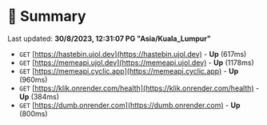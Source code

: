 # 📖 Summary
Last updated: **30/8/2023, 12:31:07 PG "Asia/Kuala_Lumpur"**

- `GET` [https://hastebin.ujol.dev](https://hastebin.ujol.dev) - **Up** (617ms)
- `GET` [https://memeapi.ujol.dev](https://memeapi.ujol.dev) - **Up** (1178ms)
- `GET` [https://memeapi.cyclic.app](https://memeapi.cyclic.app) - **Up** (960ms)
- `GET` [https://klik.onrender.com/health](https://klik.onrender.com/health) - **Up** (384ms)
- `GET` [https://dumb.onrender.com](https://dumb.onrender.com) - **Up** (800ms)
